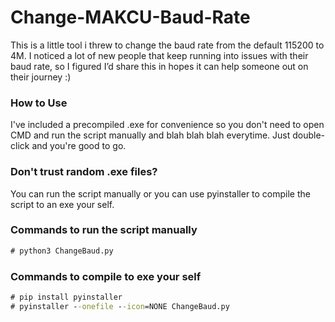 # Change-MAKCU-Baud-Rate
This is a little tool i threw to change the baud rate from the default 115200 to 4M. I noticed a lot of new people that keep running into issues with their baud rate, so I figured I’d share this in hopes it can help someone out on their journey :)

### How to Use
I've included a precompiled .exe for convenience so you don't need to open CMD and run the script manually and blah blah blah everytime. Just double-click and you're good to go.

### Don't trust random .exe files?
You can run the script manually or you can use pyinstaller to compile the script to an exe your self.

### Commands to run the script manually
``` cmd
# python3 ChangeBaud.py
```

### Commands to compile to exe your self
``` cmd
# pip install pyinstaller
# pyinstaller --onefile --icon=NONE ChangeBaud.py
```
